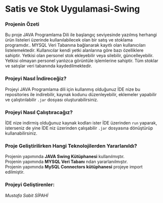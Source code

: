 # Satis ve Stok Uygulamasi-Swing

### Projenin Özeti

Bu proje JAVA Programlama Dili ile başlangıç seviyesinde yazılmış herhangi ürün listeleri üzerinde kullanılabilecek olan bir satış ve stoklama programıdır..
MYSQL Veri Tabanına bağlanarak kayıtlı olan kullanıcıları listelemektedir. Kullanıcılar kendi yetki alanlarına göre bazı özelliklere sahiptir.
Yetkisi olan personel stok ekleyebilir veya silebilir, güncelleyebilir.
Yetkisi olmayan personel yanlızca görüntüle işlemlerine sahiptir.
Tüm stoklar ve satışlar veri tabanında kaydedilmektedir.

### Projeyi Nasıl İndireceğiz?

Projeyi JAVA Programlama dili için kullanmış olduğunuz İDE nize bu repositories ile indirebilir, 
kaynak kodunu düzenleyebilir, eklemeler yapabilir ve çalıştırılabilir `.jar` dosyası oluşturabilirsiniz.
	
### Projeyi Nasıl Çalıştıracağız?

İDE nize indirmiş olduğunuz kaynak kodları ister İDE üzerinden `run` yaparak,
isterseniz de yine İDE niz üzerinden çalışabilir `.jar` dosyasına dönüştürüp kullanabilirsiniz.

### Proje Geliştirilirken Hangi Teknolojilerden Yararlanıldı?

Projenin yapımında **JAVA Swing Kütüphanesi** kullanılmıştır.<br/>
Projenin yapımında **MYSQL Veri Tabanı** ndan yararlanılmıştır.<br/>
Projenin yapımında **MySQL Connectors kütüphanesi** projeye import edilmiştir.
	
### Projeyi Geliştirenler:

*Mustafa Sabit SİPAHİ*
